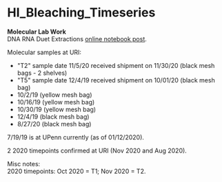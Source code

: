 # HI_Bleaching_Timeseries

**Molecular Lab Work**  
DNA RNA Duet Extractions [online notebook post](https://emmastrand.github.io/EmmaStrand_Notebook/Kbay-Bleaching-2019-DNA-RNA-Extractions/).

Molecular samples at URI:  
- "T2" sample date 11/5/20 received shipment on 11/30/20 (black mesh bags - 2 shelves)
- "T5" sample date 12/4/19 received shipment on 10/01/20 (black mesh bag)
- 10/2/19 (yellow mesh bag)  
- 10/16/19 (yellow mesh bag)  
- 10/30/19 (yellow mesh bag)  
- 12/4/19 (black mesh bag)  
- 8/27/20 (black mesh bag)

7/19/19 is at UPenn currently (as of 01/12/2020).

2 2020 timepoints confirmed at URI (Nov 2020 and Aug 2020).

Misc notes:  
2020 timepoints: Oct 2020 = T1; Nov 2020 = T2.
